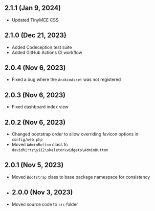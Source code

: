 ## 2.1.1 (Jan 9, 2024)

- Updated TinyMCE CSS

## 2.1.0 (Dec 21, 2023)

- Added Codeception test suite
- Added GitHub Actions CI workflow

## 2.0.4 (Nov 6, 2023)

- Fixed a bug where the `AnakinAsset` was not registered

## 2.0.3 (Nov 6, 2023)

- Fixed dashboard index view

## 2.0.2 (Nov 6, 2023)

- Changed bootstrap order to allow overriding favicon options in `config/web.php`
- Moved `AdminButton` class to `davidhirtz\yii2\skeleton\widgets\AdminButton`

## 2.0.1 (Nov 5, 2023)

- Moved `Bootstrap` class to base package namespace for consistency

- ## 2.0.0 (Nov 3, 2023)

- Moved source code to `src` folder